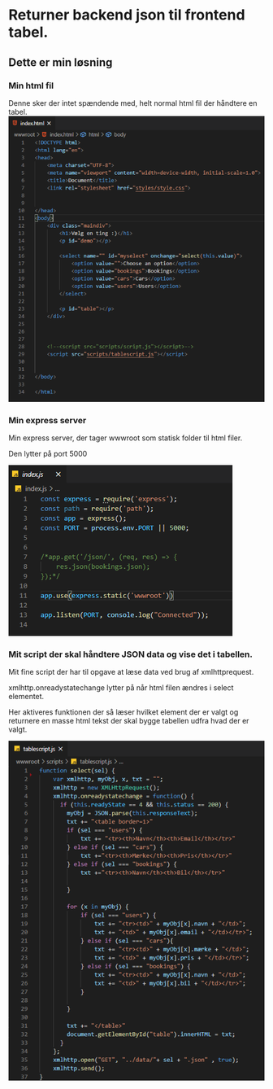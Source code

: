 # Returner backend json til frontend tabel.

## Dette er min løsning


### Min html fil
Denne sker der intet spændende med, helt normal html fil der håndtere en tabel.
![alt text](https://github.com/rasm211d/ExpressDerReturnererJson/blob/master/pictures/Udklip.PNG)


### Min express server
Min express server, der tager wwwroot som statisk folder til html filer.

Den lytter på port 5000

![alt text](https://github.com/rasm211d/ExpressDerReturnererJson/blob/master/pictures/index.png)

### Mit script der skal håndtere JSON data og vise det i tabellen. 

Mit fine script der har til opgave at læse data ved brug af xmlhttprequest. 

xmlhttp.onreadystatechange lytter på når html filen ændres i select elementet.

Her aktiveres funktionen der så læser hvilket element der er valgt og returnere en masse html tekst der skal bygge tabellen udfra hvad der er valgt.


![alt text](https://github.com/rasm211d/ExpressDerReturnererJson/blob/master/pictures/tablescript.PNG)
